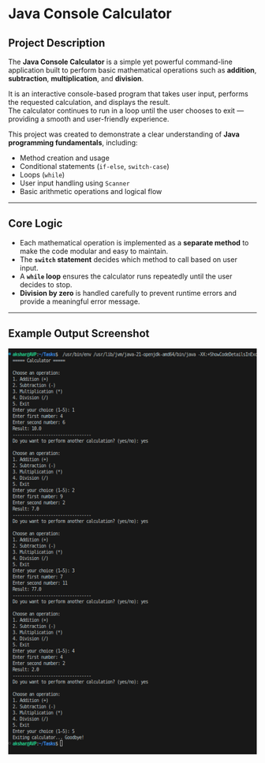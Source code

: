 # Java Console Calculator

## Project Description
The **Java Console Calculator** is a simple yet powerful command-line application built to perform basic mathematical operations such as **addition**, **subtraction**, **multiplication**, and **division**.  

It is an interactive console-based program that takes user input, performs the requested calculation, and displays the result.  
The calculator continues to run in a loop until the user chooses to exit — providing a smooth and user-friendly experience.

This project was created to demonstrate a clear understanding of **Java programming fundamentals**, including:
- Method creation and usage
- Conditional statements (`if-else`, `switch-case`)
- Loops (`while`)
- User input handling using `Scanner`
- Basic arithmetic operations and logical flow

---

## Core Logic
- Each mathematical operation is implemented as a **separate method** to make the code modular and easy to maintain.
- The **`switch` statement** decides which method to call based on user input.
- A **`while` loop** ensures the calculator runs repeatedly until the user decides to stop.
- **Division by zero** is handled carefully to prevent runtime errors and provide a meaningful error message.

---

## Example Output Screenshot
![Calculator Output](./screenshot/output.png)